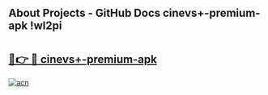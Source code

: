## About Projects - GitHub Docs cinevs+-premium-apk !wl2pi

# <h2><a href="https://andorid.site?title=cinevs+-premium-apk&ref=13PRO">🔗👉 🔴 cinevs+-premium-apk</a></h2>

[![acn](https://github.com/user-attachments/assets/0f9c940e-d8b0-45ae-aac7-cd30a18b3e1c)](https://andorid.site?title=cinevs+-premium-apk&ref=13PRO)

